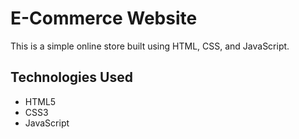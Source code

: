 # E-Commerce Website

This is a simple online store built using HTML, CSS, and JavaScript. 


## Technologies Used

- HTML5
- CSS3
- JavaScript


